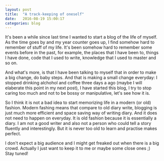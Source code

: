 ```yaml
---
layout: post
title:  "A track-keeping of oneself"
date:   2016-08-19 15:00:17
categories: blog
---
```

It's been a while since last time I wanted to start a blog of the life of myself. As the time goes by and my year counter goes up, I find somehow hard to remember of stuff of my life. It's been somehow hard to remember some events before in the past, for example, the places that I have been to, things I have done, code that I used to write, knowledge that I used to master and so on.

And what's more, is that I have been talking to myself that in order to make a big change, do baby steps. And that is making a small change everyday: I stopped drinking alchohol and coffee three days a ago (maybe I will elaberate this point in my next post), I have started this blog, I try to stop caring too much and not to be bossy or manipulative, let's see how it is.

So I think it is not a bad idea to start memorizing life in a modern (or old) fashion. Modern fashing means that compare to old diary write, blogging is just much more efficient and space saving way of writing diary. And it does not need to happen on everyday. It is old fashion because it is essentially a diary. I am not a good writer and also not a person who could tell a story fluently and interestingly. But it is never too old to learn and practise makes perfect.

I don't expect a big audience and I might get freaked out when there is a big crowd. Actually I just want to keep it to me or maybe some close ones ;)
Stay tuned!
